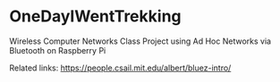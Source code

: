 # OneDayIWentTrekking
Wireless Computer Networks Class Project using Ad Hoc Networks via Bluetooth on Raspberry Pi

Related links:
https://people.csail.mit.edu/albert/bluez-intro/
